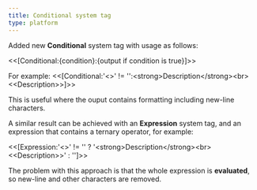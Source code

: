 ```yaml
---
title: Conditional system tag
type: platform
---
```


Added new **Conditional** system tag with usage as follows:

&lt;&lt;[Conditional:{condition}:{output if condition is true}]&gt;&gt;

For example: &lt;&lt;[Conditional:'<<Description>>' != '':&lt;strong&gt;Description&lt;/strong&gt;&lt;br&gt;&lt;&lt;Description&gt;&gt;]&gt;&gt;

This is useful where the ouput contains formatting including new-line characters.

A similar result can be achieved with an **Expression** system tag, and an expression that contains a ternary operator, for example:

&lt;&lt;[Expression:'<<Description>>' != '' ? '&lt;strong&gt;Description&lt;/strong&gt;&lt;br&gt;&lt;&lt;Description&gt;&gt;' : '']&gt;&gt;

The problem with this approach is that the whole expression is **evaluated**, so new-line and other characters are removed.
